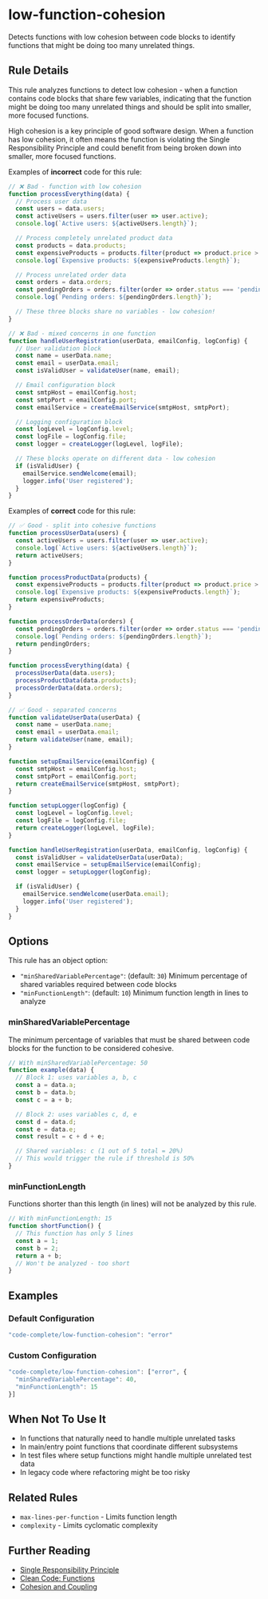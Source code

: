 # low-function-cohesion

Detects functions with low cohesion between code blocks to identify functions that might be doing too many unrelated things.

## Rule Details

This rule analyzes functions to detect low cohesion - when a function contains code blocks that share few variables, indicating that the function might be doing too many unrelated things and should be split into smaller, more focused functions.

High cohesion is a key principle of good software design. When a function has low cohesion, it often means the function is violating the Single Responsibility Principle and could benefit from being broken down into smaller, more focused functions.

Examples of **incorrect** code for this rule:

```js
// ❌ Bad - function with low cohesion
function processEverything(data) {
  // Process user data
  const users = data.users;
  const activeUsers = users.filter(user => user.active);
  console.log(`Active users: ${activeUsers.length}`);

  // Process completely unrelated product data
  const products = data.products;
  const expensiveProducts = products.filter(product => product.price > 100);
  console.log(`Expensive products: ${expensiveProducts.length}`);

  // Process unrelated order data
  const orders = data.orders;
  const pendingOrders = orders.filter(order => order.status === 'pending');
  console.log(`Pending orders: ${pendingOrders.length}`);

  // These three blocks share no variables - low cohesion!
}

// ❌ Bad - mixed concerns in one function
function handleUserRegistration(userData, emailConfig, logConfig) {
  // User validation block
  const name = userData.name;
  const email = userData.email;
  const isValidUser = validateUser(name, email);

  // Email configuration block
  const smtpHost = emailConfig.host;
  const smtpPort = emailConfig.port;
  const emailService = createEmailService(smtpHost, smtpPort);

  // Logging configuration block
  const logLevel = logConfig.level;
  const logFile = logConfig.file;
  const logger = createLogger(logLevel, logFile);

  // These blocks operate on different data - low cohesion
  if (isValidUser) {
    emailService.sendWelcome(email);
    logger.info('User registered');
  }
}
```

Examples of **correct** code for this rule:

```js
// ✅ Good - split into cohesive functions
function processUserData(users) {
  const activeUsers = users.filter(user => user.active);
  console.log(`Active users: ${activeUsers.length}`);
  return activeUsers;
}

function processProductData(products) {
  const expensiveProducts = products.filter(product => product.price > 100);
  console.log(`Expensive products: ${expensiveProducts.length}`);
  return expensiveProducts;
}

function processOrderData(orders) {
  const pendingOrders = orders.filter(order => order.status === 'pending');
  console.log(`Pending orders: ${pendingOrders.length}`);
  return pendingOrders;
}

function processEverything(data) {
  processUserData(data.users);
  processProductData(data.products);
  processOrderData(data.orders);
}

// ✅ Good - separated concerns
function validateUserData(userData) {
  const name = userData.name;
  const email = userData.email;
  return validateUser(name, email);
}

function setupEmailService(emailConfig) {
  const smtpHost = emailConfig.host;
  const smtpPort = emailConfig.port;
  return createEmailService(smtpHost, smtpPort);
}

function setupLogger(logConfig) {
  const logLevel = logConfig.level;
  const logFile = logConfig.file;
  return createLogger(logLevel, logFile);
}

function handleUserRegistration(userData, emailConfig, logConfig) {
  const isValidUser = validateUserData(userData);
  const emailService = setupEmailService(emailConfig);
  const logger = setupLogger(logConfig);

  if (isValidUser) {
    emailService.sendWelcome(userData.email);
    logger.info('User registered');
  }
}
```

## Options

This rule has an object option:

- `"minSharedVariablePercentage"`: (default: `30`) Minimum percentage of shared variables required between code blocks
- `"minFunctionLength"`: (default: `10`) Minimum function length in lines to analyze

### minSharedVariablePercentage

The minimum percentage of variables that must be shared between code blocks for the function to be considered cohesive.

```js
// With minSharedVariablePercentage: 50
function example(data) {
  // Block 1: uses variables a, b, c
  const a = data.a;
  const b = data.b;
  const c = a + b;

  // Block 2: uses variables c, d, e
  const d = data.d;
  const e = data.e;
  const result = c + d + e;

  // Shared variables: c (1 out of 5 total = 20%)
  // This would trigger the rule if threshold is 50%
}
```

### minFunctionLength

Functions shorter than this length (in lines) will not be analyzed by this rule.

```js
// With minFunctionLength: 15
function shortFunction() {
  // This function has only 5 lines
  const a = 1;
  const b = 2;
  return a + b;
  // Won't be analyzed - too short
}
```

## Examples

### Default Configuration

```js
"code-complete/low-function-cohesion": "error"
```

### Custom Configuration

```js
"code-complete/low-function-cohesion": ["error", {
  "minSharedVariablePercentage": 40,
  "minFunctionLength": 15
}]
```

## When Not To Use It

- In functions that naturally need to handle multiple unrelated tasks
- In main/entry point functions that coordinate different subsystems
- In test files where setup functions might handle multiple unrelated test data
- In legacy code where refactoring might be too risky

## Related Rules

- `max-lines-per-function` - Limits function length
- `complexity` - Limits cyclomatic complexity

## Further Reading

- [Single Responsibility Principle](https://en.wikipedia.org/wiki/Single_responsibility_principle)
- [Clean Code: Functions](https://blog.cleancoder.com/uncle-bob/2012/05/15/NODB.html)
- [Cohesion and Coupling](https://stackoverflow.com/questions/3085285/cohesion-coupling)